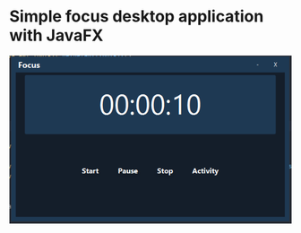 # Simple focus desktop application with JavaFX

<p>
  <a href="https://raw.githubusercontent.com/MehdiMst00/JavaFocus/main/screenshots/image-1.png">
    <img src="https://raw.githubusercontent.com/MehdiMst00/JavaFocus/main/screenshots/image-1.png" />
  </a>
</p>
